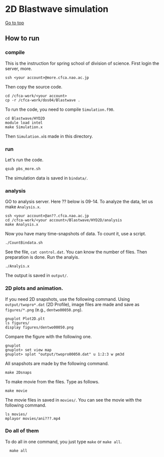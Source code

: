 # 2D Blastwave simulation

[Go to top](../README.md)  

## How to run

### compile 
This is the instruction for spring school of division of science. First login the server, more.

    ssh <your account>@more.cfca.nao.ac.jp
    
Then copy the source code.

    cd /cfca-work/<your account>
    cp -r /cfca-work/dos04/Blastwave .
To run the code, you need to compile `Simulation.f90`.
    
    cd Blastwave/HYD2D
    module load intel
    make Simulation.x
    
Then `Simulation.x`is made in this directory.

### run
Let's run the code.
    
    qsub pbs_more.sh
    
The simulation data is saved in `bindata/`.

### analysis
GO to analysis server. Here ?? below is 09-14. To analyze the data, let us make `Analysis.x`.
    
    ssh <your account>@an??.cfca.nao.ac.jp
    cd /cfca-work/<your account>/Blastwave/HYD2D/analysis
    make Analysis.x
    
Now you have many time-snapshots of data. To count it, use a script.
    
    ./CountBindata.sh
   
See the file, `cat control.dat`. You can know the number of files.
Then preparation is done. Run the analyis.
    
    ./Analyis.x
    
The output is saved in `output/`.
### 2D plots and animation.

If you need 2D snapshots, use the following command. Using `output/twopro*.dat` (2D Profile), image files are made and save as `figures/*.png` (e.g., `dentwo00050.png`).
    
    gnuplot Plot2D.plt
    ls figures/
    display figures/dentwo00050.png

Compare the figure with the following one.

    gnuplot
    gnuplot> set view map
    gnuplot> splot "output/twopro00050.dat" u 1:2:3 w pm3d
    
All snapshots are made by the following command. 
    
    make 2Dsnaps
   
To make movie from the files. Type as follows.

    make movie
   
The movie files in saved in `movies/`. You can see the movie with the following command.

    ls movies/
    mplayor movies/ani???.mp4
    
### Do all of them
To do all in one command, you just type `make` or `make all`.
   
      make all
      
